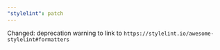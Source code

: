 ```yaml
---
"stylelint": patch
---
```


Changed: deprecation warning to link to `https://stylelint.io/awesome-stylelint#formatters`
